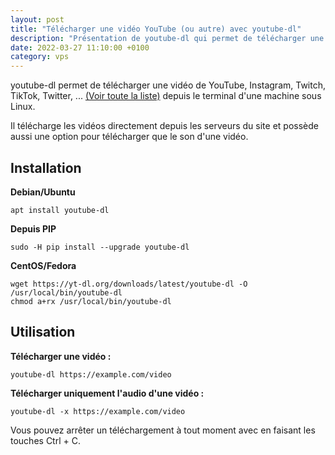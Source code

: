 ```yaml
---
layout: post
title: "Télécharger une vidéo YouTube (ou autre) avec youtube-dl"
description: "Présentation de youtube-dl qui permet de télécharger une vidéo YouTube (ou autre) depuis son terminal Linux."
date: 2022-03-27 11:10:00 +0100
category: vps
---
```


youtube-dl permet de télécharger une vidéo de YouTube, Instagram, Twitch, TikTok, Twitter, ... [(Voir toute la liste)](https://ytdl-org.github.io/youtube-dl/supportedsites.html) depuis le terminal d'une machine sous Linux.

Il télécharge les vidéos directement depuis les serveurs du site et possède aussi une option pour télécharger que le son d'une vidéo.

## Installation

**Debian/Ubuntu**

```
apt install youtube-dl
```

**Depuis PIP**

```
sudo -H pip install --upgrade youtube-dl
```

**CentOS/Fedora**

```
wget https://yt-dl.org/downloads/latest/youtube-dl -O /usr/local/bin/youtube-dl
chmod a+rx /usr/local/bin/youtube-dl
```

## Utilisation

**Télécharger une vidéo :**

```
youtube-dl https://example.com/video
```

**Télécharger uniquement l'audio d'une vidéo :**

```
youtube-dl -x https://example.com/video
```

Vous pouvez arrêter un téléchargement à tout moment avec en faisant les touches Ctrl + C.